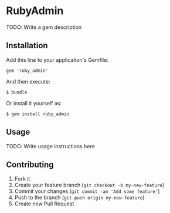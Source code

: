 # RubyAdmin

TODO: Write a gem description

## Installation

Add this line to your application's Gemfile:

    gem 'ruby_admin'

And then execute:

    $ bundle

Or install it yourself as:

    $ gem install ruby_admin

## Usage

TODO: Write usage instructions here

## Contributing

1. Fork it
2. Create your feature branch (`git checkout -b my-new-feature`)
3. Commit your changes (`git commit -am 'Add some feature'`)
4. Push to the branch (`git push origin my-new-feature`)
5. Create new Pull Request
